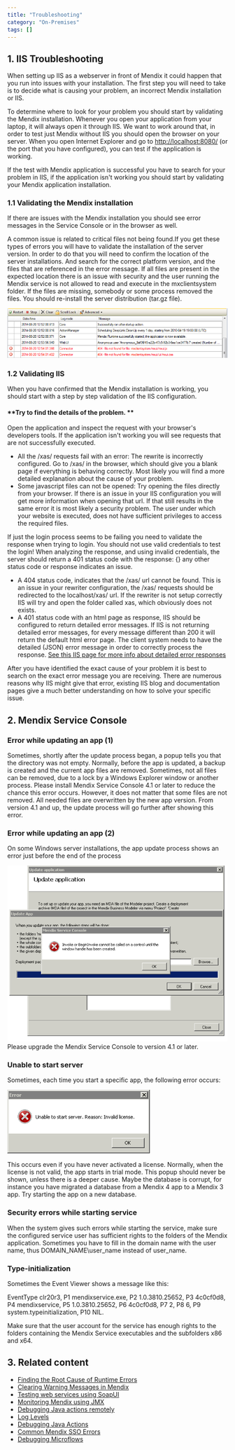 ```yaml
---
title: "Troubleshooting"
category: "On-Premises"
tags: []
---
```

## 1. IIS Troubleshooting

When setting up IIS as a webserver in front of Mendix it could happen that you run into issues with your installation.
The first step you will need to take is to decide what is causing your problem, an incorrect Mendix installation or IIS.

To determine where to look for your problem you should start by validating the Mendix installation. Whenever you open your application from your laptop, it will always open it through IIS. We want to work around that, in order to test just Mendix without IIS you should open the browser on your server. 
When you open Internet Explorer and go to [http://localhost:8080/](http://localhost:8080/) (or the port that you have configured), you can test if the application is working.

If the test with Mendix application is successful you have to search for your problem in IIS, if the application isn't working you should start by validating your Mendix application installation.

### 1.1 Validating the Mendix installation

If there are issues with the Mendix installation you should see error messages in the Service Console or in the browser as well.

A common issue is related to critical files not being found.If you get these types of errors you will have to validate the installation of the server version. In order to do that you will need to confirm the location of the server installations. And search for the correct platform version, and the files that are referenced in the error message. If all files are present in the expected location there is an issue with security and the user running the Mendix service is not allowed to read and execute in the mxclientsystem folder. If the files are missing, somebody or some process removed the files. You should re-install the server distribution (tar.gz file).

![](attachments/18448664/18580723.png)

### 1.2 Validating IIS

When you have confirmed that the Mendix installation is working, you should start with a step by step validation of the IIS configuration.

#### **Try to find the details of the problem. **

Open the application and inspect the request with your browser's developers tools. If the application isn't working you will see requests that are not successfully executed.

*   All the /xas/ requests fail with an error:   The rewrite is incorrectly configured.    Go to /xas/ in the browser, which should give you a blank page if everything is behaving correctly. Most likely you will find a more detailed explanation about the cause of your problem. 
*   Some javascript files can not be opened:   Try opening the files directly from your browser. If there is an issue in your IIS configuration you will get more information when opening that url. If that still results in the same error it is most likely a security problem. The user under which your website is executed, does not have sufficient privileges to access the required files. 

If just the login process seems to be failing you need to validate the response when trying to login. You should not use valid credentials to test the login! When analyzing the response, and using invalid credentials, the server should return a 401 status code with the response: {}  any other status code or response indicates an issue.

*   A 404 status code, indicates that the /xas/ url cannot be found. This is an issue in your rewriter configuration, the /xas/ requests should be redirected to the localhost/xas/ url. If the rewriter is not setup correctly IIS will try and open the folder called xas, which obviously does not exists. 
*   A 401 status code with an html page as response,    IIS should be configured to return detailed error messages. If IIS is not returning detailed error messages, for every message different than 200 it will return the default html error page. The client system needs to have the detailed (JSON) error message in order to correctly process the response. [See this IIS page for more info about detailed error responses](https://esus1.mendixcloud.com/index.html#mce_temp_url#) 

After you have identified the exact cause of your problem it is best to search on the exact error message you are receiving. There are numerous reasons why IIS might give that error, existing IIS blog and documentation pages give a much better understanding on how to solve your specific issue. 

## 2\. Mendix Service Console

### Error while updating an app (1)
Sometimes, shortly after the update process began, a popup tells you that the directory was not empty. Normally, before the app is updated, a backup is created and the current app files are removed. Sometimes, not all files can be removed, due to a lock by a Windows Explorer window or another process. Please install Mendix Service Console 4.1 or later to reduce the chance this error occurs.
However, it does not matter that some files are not removed. All needed files are overwritten by the new app version. From version 4.1 and up, the update process will go further after showing this error.

### Error while updating an app (2)
On some Windows server installations, the app update process shows an error just before the end of the process

![](attachments/18448664/18580725.png)
Please upgrade the Mendix Service Console to version 4.1 or later.

### Unable to start server
Sometimes, each time you start a specific app, the following error occurs:

![](attachments/18448664/18580724.png)

This occurs even if you have never activated a license. Normally, when the license is not valid, the app starts in trial mode. This popup should never be shown, unless there is a deeper cause. Maybe the database is corrupt, for instance you have migrated a database from a Mendix 4 app to a Mendix 3 app. Try starting the app on a new database.

### Security errors while starting service
When the system gives such errors while starting the service, make sure the configured service user has sufficient rights to the folders of the Mendix application. Sometimes you have to fill in the domain name with the user name, thus DOMAIN_NAME\user_name instead of user_name.

### Type-initialization
Sometimes the Event Viewer shows a message like this:

EventType clr20r3, P1 mendixservice.exe, P2 1.0.3810.25652, P3 4c0cf0d8, P4 mendixservice, P5 1.0.3810.25652, P6 4c0cf0d8, P7 2, P8 6, P9 system.typeinitialization, P10 NIL.

Make sure that the user account for the service has enough rights to the folders containing the Mendix Service executables and the subfolders x86 and x64.

## 3\. Related content

*   [Finding the Root Cause of Runtime Errors](/howto/monitoring-troubleshooting/finding-the-root-cause-of-runtime-errors)
*   [Clearing Warning Messages in Mendix](/howto/monitoring-troubleshooting/clear-warning-messages)
*   [Testing web services using SoapUI](/howto/testing/testing-web-services-using-soapui)
*   [Monitoring Mendix using JMX](/howto/monitoring-troubleshooting/monitoring-mendix-using-jmx)
*   [Debugging Java actions remotely](/howto/monitoring-troubleshooting/debug-java-actions-remotely)
*   [Log Levels](/howto/monitoring-troubleshooting/log-levels)
*   [Debugging Java Actions](/howto/monitoring-troubleshooting/debug-java-actions)
*   [Common Mendix SSO Errors](/howto/monitoring-troubleshooting/handle-common-mendix-sso-errors)
*   [Debugging Microflows](/howto/monitoring-troubleshooting/debug-microflows)
